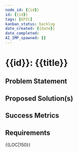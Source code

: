 ```yaml
---
node_id: {{id}}
id: {{id}}
tags: [EPIC]
kanban_status: backlog
date_created: {{date}}
date_completed:
AI_IMP_spawned: []
---
```


# {{id}}: {{title}}

## Problem Statement

## Proposed Solution(s)

## Success Metrics

## Requirements

{{LOC|150}}
